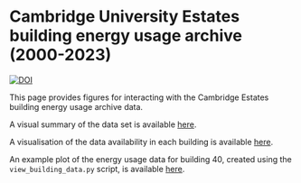 # Cambridge University Estates building energy usage archive (2000-2023)

[![DOI](https://zenodo.org/badge/668225188.svg)](https://zenodo.org/doi/10.5281/zenodo.10708693)

This page provides figures for interacting with the Cambridge Estates building energy usage archive data.

A visual summary of the data set is available [here](https://EECi.github.io/Cambridge-Estates-Building-Energy-Archive/building_data_summary.html).

A visualisation of the data availability in each building is available [here](https://EECi.github.io/Cambridge-Estates-Building-Energy-Archive/building_data_availability.html).

An example plot of the energy usage data for building 40, created using the `view_building_data.py` script, is available [here](https://EECi.github.io/Cambridge-Estates-Building-Energy-Archive/example_building_data_40.html).
